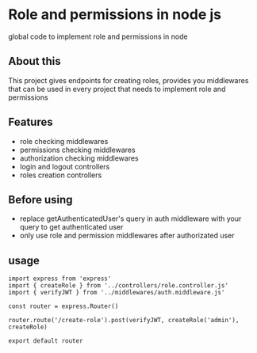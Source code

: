 # Role and permissions in node js

global code to implement role and permissions in node

## About this

This project gives endpoints for creating roles, provides you middlewares that can be used in every project that needs to implement role and permissions

## Features

- role checking middlewares
- permissions checking middlewares
- authorization checking middlewares
- login and logout controllers
- roles creation controllers

## Before using

- replace getAuthenticatedUser's query in auth middleware with your query to get authenticated user
- only use role and permission middlewares after authorizated user

## usage

```
import express from 'express'
import { createRole } from '../controllers/role.controller.js'
import { verifyJWT } from '../middlewares/auth.middleware.js'

const router = express.Router()

router.route('/create-role').post(verifyJWT, createRole('admin'), createRole)

export default router
```
